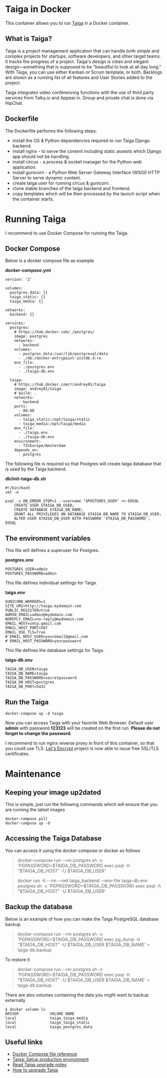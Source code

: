 Taiga in Docker
===============

This container allows you to run [Taiga](https://taiga.io/) in a Docker container.

What is Taiga?
--------------

Taiga is a project management application that can handle both simple and
complex projects for startups, software developers, and other target teams.
It tracks the progress of a project. Taiga's design is clean and elegant
design—something that is supposed to be "beautiful to look at all day long."
With Taiga, you can use either Kanban or Scrum template, or both. Backlogs are
shown as a running list of all features and User Stories added to the project.

Taiga integrates video conferencing functions with the use of third party
services from Talky.io and Appear.in. Group and private chat is done via HipChat.

Dockerfile
----------

The Dockerfile performs the following steps:
* install the OS & Python dependencies required to run Taiga Django backend.
* install nginx - to serve the content including static assests which Django
 app should not be handling.
* install circus - a process & socket manager for the Python web application.
* install gunicorn - a Python Web Server Gateway Interface (WSGI) HTTP Server
 to serve dynamic content.
* create taiga user for running circus & gunicorn.
* clone stable branches of the taiga backend and frontend.
* copy templates which will be then processed by the launch script when the
 container starts.


Running Taiga
=============

I recommend to use Docker Compose for running the Taiga.

Docker Compose
--------------

Below is a docker compose file as example

**docker-compose.yml**
```
version: '2'

volumes:
  postgres_data: {}
  taiga_static: {}
  taiga_media: {}

networks:
  backend: {}

services:
  postgres:
    # https://hub.docker.com/_/postgres/
    image: postgres
    networks:
      - backend
    volumes:
      - postgres_data:/var/lib/postgresql/data
      - ./db:/docker-entrypoint-initdb.d:ro
    env_file:
      - ./postgres.env
      - ./taiga-db.env

  taiga:
    # https://hub.docker.com/r/andrey01/taiga
    image: andrey01/taiga
    # build: .
    networks:
      - backend
    ports:
      - 80:80
    volumes:
      - taiga_static:/opt/taiga/static
      - taiga_media:/opt/taiga/media
    env_file:
      - ./taiga.env
      - ./taiga-db.env
    environment:
      - TZ=Europe/Amsterdam
    depends_on:
      - postgres
```

The following file is required so that Postgres will create taiga database that
is used by the Taiga backend.

**db/init-taiga-db.sh**
```
#!/bin/bash
set -e

psql -v ON_ERROR_STOP=1 --username "$POSTGRES_USER" <<-EOSQL
    CREATE USER $TAIGA_DB_USER;
    CREATE DATABASE $TAIGA_DB_NAME;
    GRANT ALL PRIVILEGES ON DATABASE $TAIGA_DB_NAME TO $TAIGA_DB_USER;
    ALTER USER $TAIGA_DB_USER WITH PASSWORD '$TAIGA_DB_PASSWORD';
EOSQL
```

The environment variables
-------------------------

This file will defines a superuser for Postgres.

**postgres.env**
```
POSTGRES_USER=admin
POSTGRES_PASSWORD=admin
```

This file defines individual settings for Taiga.

**taiga.env**
```
GUNICORN_WORKERS=1
SITE_URI=http://taiga.mydomain.com
PUBLIC_REGISTER=true
ADMIN_EMAIL=admin@mydomain.com
NOREPLY_EMAIL=no-reply@mydomain.com
EMAIL_HOST=smtp.gmail.com
EMAIL_HOST_PORT=587
EMAIL_USE_TLS=True
# EMAIL_HOST_USER=youremail@gmail.com
# EMAIL_HOST_PASSWORD=yourpassword
```

This file defines the database settings for Taiga.

**taiga-db.env**
```
TAIGA_DB_USER=taiga
TAIGA_DB_NAME=taiga
TAIGA_DB_PASSWORD=secretpassword
TAIGA_DB_HOST=postgres
TAIGA_DB_PORT=5432
```


Run the Taiga
-------------

```
docker-compose up -d taiga
```

Now you can access Taiga with your favorite Web Browser.
Default user **admin** with password **123123** will be created on the first
run. **Please do not forget to change the password.**

I recommend to run nginx reverse proxy in front of this container, so that
you could use TLS.
[Let's Encrypt](https://letsencrypt.org) project is now able to issue free
SSL/TLS certificates.


Maintenance
===========

Keeping your image up2dated
---------------------------

This is simple, just run the following commands which will ensure that you
are running the latest images
```
docker-compose pull
docker-compose up -d
```

Accessing the Taiga Database
----------------------------

You can access it using the docker compose or docker as follows

> docker-compose run --rm postgres sh -c 'PGPASSWORD=$TAIGA_DB_PASSWORD exec psql -h "$TAIGA_DB_HOST" -U $TAIGA_DB_USER'

> docker run -ti --rm --net taiga_backend --env-file taiga-db.env postgres sh -c 'PGPASSWORD=$TAIGA_DB_PASSWORD exec psql -h "$TAIGA_DB_HOST" -U $TAIGA_DB_USER'

Backup the database
-------------------

Below is an example of how you can make the Taiga PostgreSQL database backup

> docker-compose run --rm postgres sh -c 'PGPASSWORD=$TAIGA_DB_PASSWORD exec pg_dump -h "$TAIGA_DB_HOST" -U $TAIGA_DB_USER $TAIGA_DB_NAME' > taiga-db.backup

To restore it

> docker-compose run --rm postgres sh -c 'PGPASSWORD=$TAIGA_DB_PASSWORD exec psql -h "$TAIGA_DB_HOST" -U $TAIGA_DB_USER $TAIGA_DB_NAME' < taiga-db.backup

There are also volumes containing the data you might want to backup externally
```
$ docker volume ls
DRIVER              VOLUME NAME
local               taiga_taiga_media
local               taiga_taiga_static
local               taiga_postgres_data
```


Useful links
------------

* [Docker Compose file reference](https://docs.docker.com/compose/compose-file/)
* [Taiga: Setup production environment](https://taigaio.github.io/taiga-doc/dist/setup-production.html)
* [Read Taiga upgrade notes](https://taigaio.github.io/taiga-doc/dist/upgrades.html)
* [How to upgrade Taiga](https://taigaio.github.io/taiga-doc/dist/upgrades.html)
